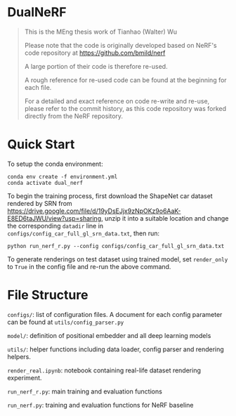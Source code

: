 # DualNeRF

> This is the MEng thesis work of Tianhao (Walter) Wu
> 
> Please note that the code is originally developed based on NeRF's code repository at https://github.com/bmild/nerf
>
> A large portion of their code is therefore re-used.
> 
> A rough reference for re-used code can be found at the beginning for each file.
>
> For a detailed and exact reference on code re-write and re-use, please refer to the commit history, as this code repository was forked directly from the NeRF repository.

# Quick Start

To setup the conda environment:
```
conda env create -f environment.yml
conda activate dual_nerf
```

To begin the training process, first download the ShapeNet car dataset rendered by SRN from https://drive.google.com/file/d/19yDsEJjx9zNpOKz9o6AaK-E8ED6taJWU/view?usp=sharing, unzip it into a suitable location and change the corresponding `datadir` line in `configs/config_car_full_gl_srn_data.txt`, then run:
```
python run_nerf_r.py --config configs/config_car_full_gl_srn_data.txt
```

To generate renderings on test dataset using trained model, set `render_only` to `True` in the config file and re-run the above command.

# File Structure

`configs/`: list of configuration files. A document for each config parameter can be found at `utils/config_parser.py`

`model/`: definition of positional embedder and all deep learning models

`utils/`: helper functions including data loader, config parser and rendering helpers.

`render_real.ipynb`: notebook containing real-life dataset rendering experiment.

`run_nerf_r.py`: main training and evaluation functions

`run_nerf.py`: training and evaluation functions for NeRF baseline

